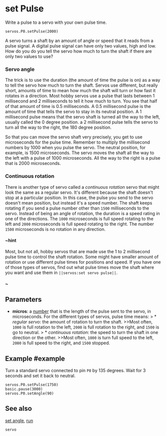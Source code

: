 # set Pulse

Write a pulse to a servo with your own pulse time.

```sig
servos.P0.setPulse(2000)
```

A servo turns a shaft by an amount of angle or speed that it reads from a pulse signal. A digital pulse signal can have only two values, high and low. How do you do you tell the servo how much to turn the shaft if there are only two values to use?

### Servo angle

The trick is to use the duration (the amount of time the pulse is on) as a way to tell the servo how much to turn the shaft. Servos use different, but really short, amounts of time to mean how much the shaft will turn or how fast it rotates in a direction. Most hobby servos use a pulse that lasts between 1 millisecond and 2 milliseconds to tell it how much to turn. You see that half of that amount of time is 0.5 milliseconds. A 0.5 millisecond pulse is the amount of time that tells the servo to stay in its neutral position. A 1 millisecond pulse means that the servo shaft is turned all the way to the left, usually called the 0 degree position. a 2 millisecond pulse tells the servo to turn all the way to the right, the 180 degree position.

So that you can move the servo shaft very precisely, you get to use microseconds for the pulse time. Remember to multiply the millisecond numbers by 1000 when you pulse the servo. The neutral position, for example, is 1500 microseconds. The servo moves the shaft all the way to the left with a pulse of 1000 microseconds. All the way to the right is a pulse that is 2000 microseconds.

### Continuous rotation

There is another type of servo called a *continuous rotation* servo that might look the same as a regular servo. It's different because the shaft doesn't stop at a particular position. In this case, the pulse you send to the servo doesn't mean position, but instead it's a speed number. The shaft keeps rotating if you send a pulse number other than `1500` milliseconds to the servo. Instead of being an angle of rotation, the duration is a speed rating in one of the directions. The `1000` microseconds is full speed rotating to the left and `2000` microseconds is full speed rotating to the right. The number `1500` microseconds is no rotation in any direction.

#### ~hint

Most, but not all, hobby servos that are made use the 1 to 2 millisecond pulse time to control the shaft rotation. Some might have smaller amount of rotation or use different pulse times for positions and speed. If you have one of those types of servos, find out what pulse times move the shaft where you want and use them in `||servos:set servo pulse||`.

#### ~

## Parameters

* **micros**: a [number](types/number) that is the length of the pulse sent to the servo, in microseconds. For the different types of servos, pulse time means: > * *regular servo*: the amount of rotation to turn the shaft. >>Most often, `1000` is full rotation to the left, `2000` is full rotation to the right, and `1500` is go to neutral. > * *continuous rotation*: the speed to turn the shaft in one direction or the other. >>Most often, `1000` is turn full speed to the left, `2000` is full speed to the right, and `1500` stopped.

## Example #example

Turn a standard servo connected to pin `P0` by 135 degrees. Wait for 3 seconds and set it back to neutral.

```blocks
servos.P0.setPulse(1750)
basic.pause(3000)
servos.P0.setAngle(90)
```

## See also

[set angle](/reference/servos/set-angle), [run](/reference/servos/run)

```package
servo
```